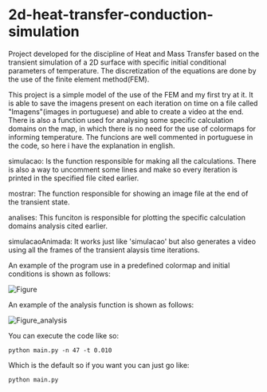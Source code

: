 # 2d-heat-transfer-conduction-simulation
Project developed for the discipline of Heat and Mass Transfer based on the transient simulation of a 2D surface with specific initial conditional parameters of temperature.
The discretization of the equations are done by the use of the finite element method(FEM).

This project is a simple model of the use of the FEM and my first try at it.
It is able to save the imagens present on each iteration on time on a file called "Imagens"(images in portuguese) and able to create a video at the end.
There is also a function used for analysing some specific calculation domains on the map, in which there is no need for the use of colormaps for informing temperature.
The funcions are well commented in portuguese in the code, so here i have the explanation in english.

simulacao:
Is the function responsible for making all the calculations.
There is also a way to uncomment some lines and make so every iteration is printed in the specified file cited earlier.

mostrar:
The function responsible for showing an image file at the end of the transient state.

analises:
This funciton is responsible for plotting the specific calculation domains analysis cited earlier.

simulacaoAnimada:
It works just like 'simulacao' but also generates a video using all the frames of the transient alaysis time iterations.

An example of the program use in a predefined colormap and initial conditions is shown as follows:

![Figure](https://user-images.githubusercontent.com/34486353/111575458-27096e00-878d-11eb-9aff-0495921a3e12.png)

An example of the analysis function is shown as follows:

![Figure_analysis](https://user-images.githubusercontent.com/34486353/111575482-32f53000-878d-11eb-8c5f-f84e4d94d5c0.png)

You can execute the code like so:

`python main.py -n 47 -t 0.010`

Which is the default so if you want you can just go like:

`python main.py`

